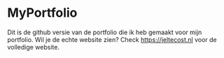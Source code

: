 # MyPortfolio
Dit is de github versie van de portfolio die ik heb gemaakt voor mijn portfolio. Wil je de echte website zien? Check https://jeltecost.nl voor de volledige website.
